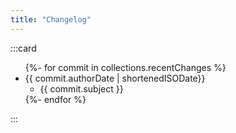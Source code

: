 ```yaml
---
title: "Changelog"
---
```


:::card
<ul>
{%- for commit in collections.recentChanges %}
        <li>{{ commit.authorDate | shortenedISODate}}
        <ul>
            <li>{{ commit.subject }}</li>
        </ul>
        </li>
{%- endfor %}
</ul>
:::